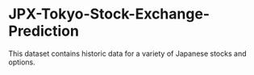 # JPX-Tokyo-Stock-Exchange-Prediction

This dataset contains historic data for a variety of Japanese stocks and options. 
